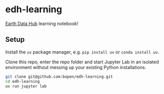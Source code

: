 # edh-learning

[Earth Data Hub](https://earthdatahub.destine.eu/) learning notebook!

## Setup

Install the `uv` package manager, e.g. `pip install uv` or `conda install uv`.

Clone this repo, enter the repo folder and start Jupyter Lab in an isolated
environment without messing up your existing Python installations.

```bash
git clone git@github.com:bopen/edh-learning.git
cd edh-learning
uv run jupyter lab
```
